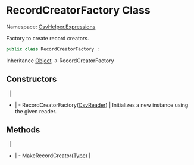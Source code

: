 # RecordCreatorFactory Class

Namespace: [CsvHelper.Expressions](/api/CsvHelper.Expressions)

Factory to create record creators.

```cs
public class RecordCreatorFactory : 
```

Inheritance [Object](https://docs.microsoft.com/en-us/dotnet/api/system.object) -> RecordCreatorFactory

## Constructors
&nbsp; | &nbsp;
- | -
RecordCreatorFactory([CsvReader](/api/CsvHelper/CsvReader)) | Initializes a new instance using the given reader.

## Methods
&nbsp; | &nbsp;
- | -
MakeRecordCreator([Type](https://docs.microsoft.com/en-us/dotnet/api/system.type)) | 
